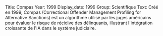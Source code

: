 Title: Compas
Year: 1999
Display_date: 1999
Group: Scientifique
Text: Créé en 1999, Compas (Correctional Offender Management Profiling for Alternative Sanctions) est un algorithme utilisé par les juges américains pour évaluer le risque de récidive des délinquants, illustrant l'intégration croissante de l'IA dans le système judiciaire.